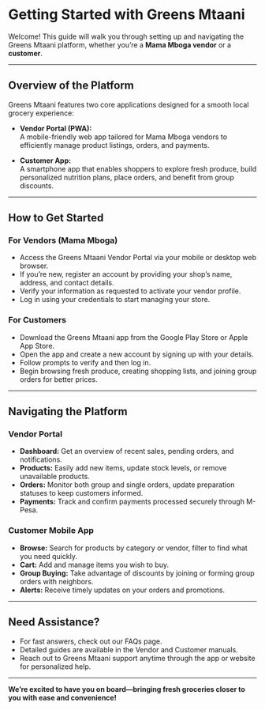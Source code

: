 
# Getting Started with Greens Mtaani

Welcome! This guide will walk you through setting up and navigating the Greens Mtaani platform, whether you’re a **Mama Mboga vendor** or a **customer**.

---

## Overview of the Platform

Greens Mtaani features two core applications designed for a smooth local grocery experience:

- **Vendor Portal (PWA):**  
  A mobile-friendly web app tailored for Mama Mboga vendors to efficiently manage product listings, orders, and payments.

- **Customer App:**  
  A smartphone app that enables shoppers to explore fresh produce, build personalized nutrition plans, place orders, and benefit from group discounts.

---

## How to Get Started

### For Vendors (Mama Mboga)

- Access the Greens Mtaani Vendor Portal via your mobile or desktop web browser.  
- If you’re new, register an account by providing your shop’s name, address, and contact details.  
- Verify your information as requested to activate your vendor profile.  
- Log in using your credentials to start managing your store.

### For Customers

- Download the Greens Mtaani app from the Google Play Store or Apple App Store.  
- Open the app and create a new account by signing up with your details.  
- Follow prompts to verify and then log in.  
- Begin browsing fresh produce, creating shopping lists, and joining group orders for better prices.

---

## Navigating the Platform

### Vendor Portal

- **Dashboard:** Get an overview of recent sales, pending orders, and notifications.  
- **Products:** Easily add new items, update stock levels, or remove unavailable products.  
- **Orders:** Monitor both group and single orders, update preparation statuses to keep customers informed.  
- **Payments:** Track and confirm payments processed securely through M-Pesa.

### Customer Mobile App

- **Browse:** Search for products by category or vendor, filter to find what you need quickly.  
- **Cart:** Add and manage items you wish to buy.  
- **Group Buying:** Take advantage of discounts by joining or forming group orders with neighbors.  
- **Alerts:** Receive timely updates on your orders and promotions.

---

## Need Assistance?

- For fast answers, check out our FAQs page.  
- Detailed guides are available in the Vendor and Customer manuals.  
- Reach out to Greens Mtaani support anytime through the app or website for personalized help.

---

**We’re excited to have you on board—bringing fresh groceries closer to you with ease and convenience!**

